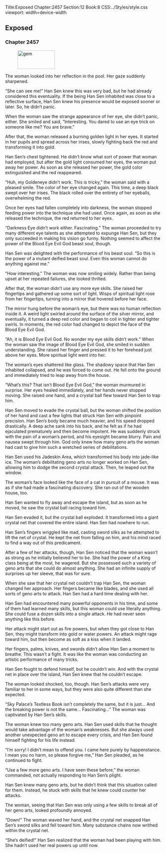 Title:Exposed 
Chapter:2457 
Section:12 
Book:8 
CSS:../Styles/style.css 
viewport: width=device-width
  
## Exposed
### Chapter 2457 
<figure>
	<img src="../Images/gem.gif" alt="gem" id="gem" width="120" height="60" />
</figure>
  

  
  The woman looked into her reflection in the pool. Her gaze suddenly sharpened.

“She can see me!” Han Sen knew this was very bad, but he had already considered this eventuality. If the being Han Sen inhabited was close to a reflective surface, Han Sen knew his presence would be exposed sooner or later. So, he didn’t panic.

When the woman saw the strange appearance of her eye, she didn’t panic, either. She smiled and said, “Interesting. You dared to use an eye trick on someone like me? You are brave.”

After that, the woman released a burning golden light in her eyes. It started in her pupils and spread across her irises, slowly fighting back the red and transforming it into gold.

Han Sen’s chest tightened. He didn’t know what sort of power that woman had employed, but after the gold light consumed her eyes, the woman put away her power. As soon as she released her power, the gold color extinguished and the red reappeared.

“Huh, my Goldeneye didn’t work. This is tricky,” the woman said with a pleased smile. The color of her eye changed again. This time, a deep black swept over her irises. The black rolled over the entirety of her eyeballs, overwhelming the red.

Once her eyes had fallen completely into darkness, the woman stopped feeding power into the technique she had used. Once again, as soon as she released the technique, the red returned to her eyes.

“Darkness Eye didn’t work either. Fascinating.” The woman proceeded to try many different eye talents as she attempted to expunge Han Sen, but they only succeeded in making his vision go funny. Nothing seemed to affect the power of the Blood Eye Evil God beast soul, though.

Han Sen was delighted with the performance of his beast soul. “So this is the power of a mutant deified beast soul. Even this woman cannot do anything against me.”

“How interesting.” The woman was now smiling widely. Rather than being upset at her repeated failures, she looked thrilled.

After that, the woman didn’t use any more eye skills. She raised her fingertips and gathered up some sort of light. Wisps of spiritual light rose from her fingertips, turning into a mirror that hovered before her face.

The mirror hung before the woman’s eye, but there was no human reflection inside it. A weird light swirled around the surface of the silver mirror, and eventually, it turned a deep red color and began to coil in tighter and tighter swirls. In moments, the red color had changed to depict the face of the Blood Eye Evil God.

“Ah, it is Blood Eye Evil God. No wonder my eye skills didn’t work.” When the woman saw the image of Blood Eye Evil God, she smiled in sudden understanding. She raised her finger and pressed it to her forehead just above her eyes. More spiritual light went into her.

The woman’s eyes shattered like glass. The shadowy space that Han Sen inhabited collapsed, and he was forced to come out. He fell onto the ground and immediately tried to leap away from the house.

“What’s this? That isn’t Blood Eye Evil God,” the woman murmured in surprise. Her eyes healed immediately, and her hands never stopped moving. She raised one hand, and a crystal ball flew toward Han Sen to trap him.

Han Sen moved to evade the crystal ball, but the woman shifted the position of her hand and cast a few lights that struck Han Sen with pinpoint precision. Han Sen’s body became much heavier, and his speed dropped drastically. A deep ache sank into his back, and he felt as if he had ejaculated prematurely and then become impotent. He was suddenly struck with the pain of a woman’s period, and his eyesight became blurry. Pain and nausea swept through him. God only knew how many geno arts the woman had cast to give him such a wretched series of debilitations.

Han Sen used his Jadeskin Area, which transformed his body into jade-like ice. The woman’s debilitating geno arts no longer worked on Han Sen, allowing him to dodge the second crystal attack. Then, he leaped out the window.

The woman’s face looked like the face of a cat in pursuit of a mouse. It was as if she had made a fascinating discovery. She ran out of the wooden house, too.

Han Sen wanted to fly away and escape the island, but as soon as he moved, he saw the crystal ball racing toward him.

Han Sen evaded it, but the crystal ball exploded. It transformed into a giant crystal net that covered the entire island. Han Sen had nowhere to run.

Han Sen’s fingers wriggled like mad, casting sword silks as he attempted to lift the net of crystal. He kept the net from falling on him, and his mind raced to find a way out of this predicament.

After a few of her attacks, though, Han Sen noticed that the woman wasn’t as strong as he initially believed her to be. She had the power of a King class being at the most, he wagered. But she possessed such a variety of geno arts that she could do almost anything. She had an infinite supply of surprises up her sleeve, that was for sure.

When she saw that her crystal net couldn’t trap Han Sen, the woman changed her approach. Her fingers became like blades, and she used all sorts of geno arts to attack. Han Sen had a hard time dealing with her.

Han Sen had encountered many powerful opponents in his time, and some of them had learned many skills, but this woman could use literally anything. She could fuse a dozen skills into a single attack. He had never seen anything like this before.

Her attack might start out as fire powers, but when they got close to Han Sen, they might transform into gold or water powers. An attack might rage toward him, but then become as soft as a kiss when it landed.

Her fingers, palms, knives, and swords didn’t allow Han Sen a moment to breathe. This wasn’t a fight. It was like the woman was conducting an artistic performance of many tricks.

Han Sen fought to defend himself, but he couldn’t win. And with the crystal net in place over the island, Han Sen knew that he couldn’t escape.

The woman looked shocked, too, though. Han Sen’s attacks were very familiar to her in some ways, but they were also quite different than she expected.

“Sky Palace’s Textless Book isn’t completely the same, but it is just… And the breaking power is not the same… Fascinating…” The woman was captivated by Han Sen’s skills.

The woman knew too many geno arts. Han Sen used skills that he thought would take advantage of the woman’s weaknesses. But she always used another unexpected geno art to escape every crisis, and Han Sen found himself fighting for his life instead.

“I’m sorry! I didn’t mean to offend you. I came here purely by happenstance. I mean you no harm, so please forgive me,” Han Sen pleaded, as he continued to fight.

“Use a few more geno arts. I have seen these before,” the woman commanded, not actually responding to Han Sen’s plight.

Han Sen knew many geno arts, but he didn’t think that this situation called for them. Instead, he stuck with skills that he knew could counter her attacks.

The woman, seeing that Han Sen was only using a few skills to break all of her geno arts, looked profoundly annoyed.

“Down!” The woman waved her hand, and the crystal net snapped Han Sen’s sword silks and fell toward him. Many substance chains now writhed within the crystal net.

“She’s deified!” Han Sen realized that the woman had been playing with him. She hadn’t used her real powers up until now.
